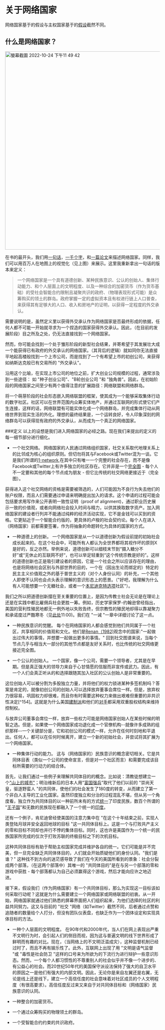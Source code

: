 # 关于网络国家

网络国家基于的假设与主权国家基于的[假设](https://thenetworkstate.com/on-nation-states#assumptions-of-the-nation-state-system)截然不同。

## 什么是网络国家？

<img width="643" alt="螢幕截圖 2022-10-24 下午11 49 42" src="https://user-images.githubusercontent.com/112012289/197678109-fc744c0e-d307-493c-8e55-5e7a15c67634.png">

在书的最开头，我们用[一句话](https://thenetworkstate.com/the-network-state-in-one-sentence)，[一千个字](https://thenetworkstate.com/the-network-state-in-one-thousand-words)，和[一篇论文](https://thenetworkstate.com/the-network-state-in-one-thousand-words)来描述网络国家。同样，我们可以用百万人在地图上的视觉化（见上图）来展示。这里我重新拿出一句话的版本来定义：

> 一个网络国家是一个具有道德创新、某种民族意识、公认的创始人、集体行动能力、和个人层面上的文明程度、以及一种综合的加密货币（作为货币基础）的受社会智能合约限制且凝聚共识的政府、（物理表现形式可能）是众筹购买的领土的群岛。政府掌握一定的虚拟资本且有权进行链上人口普查，来获得其有足够大的人口、收入和房地产的证明，以获得一定程度的外交承认。

需要说明的是，虽然定义里以获得外交承认作为网络国家是否最终形成的依据，任何人都不可能一开始就寻求为一个捏造的国家获得外交承认。因此，（在目前的发展阶段）目之所及之处，仍无法直接找到一个网络国家。

然而，你可能会找到一个处于雏形阶段的新型社会结果，并寄希望于其发展壮大成一个能获得已有政府的外交承认的网络国家。（其背后的逻辑）就如同你无法直接平地起高楼般找到一个上市公司，而是找到了一个有希望上市的初创公司，来获得如纳斯达克般已有交易所的 "外交承认"。

沿用这个比喻，在实现上市公司的地位之前，扩大创业公司规模的过程，通常涉及到一些途径： 如 "种子创业公司"、"B轮创业公司 "和 "独角兽"。因此，在初始阶段的网络国家之间至少有两个值得注意的扩展路径：网络联盟和网络群岛。

将一个萌芽阶段的社会形态嵌入网络联盟的框架，使其成为一个能够采取集体行动的数字社区。社区可以在世界范围内众筹实体地产，并通过互联网的形式使它们产生连接，这样的话，网络联盟有可能实体化成一个网络群岛，并完成集体行动从网络世界到现实生活的外化。理想的最终结果是，一个运转良好，令人印象深刻的网络群岛可以获得现有政府的外交承认，从而成为一个真正的网络国家。

###定义
以上的设想是我们进入网络国家的必经之路。现在我们来提出的定义的每一细节部分进行细化。

* 一个社交网络。
网络国家的人民通过网络组织国家，社交关系取代地理关系上的比邻成为核心的组织原则。但切勿将其与Facebook或Twitter混为一谈。它是我们所谓的[1-network](https://thenetworkstate.com/on-network-states#0-network-1-network-n-networks),在其中只有唯一一个完整的社会存在，而不是像Facebook或Twitter上有许多独立的社区存在。它并非是一个[完全图](https://mathworld.wolfram.com/CompleteGraph.html) - 每个人不一定要和其他的每个节点成为朋友 - 但它比传统的社交网络更接近于（完全图）。

获得进入这个社交网络的资格是需要被筛选的，人们可能因为不良行为失去他们的账户权限，而且人们需要通过申请来明确提出加入的请求。这个申请的过程可能会包括要求用写作来公开表明一致性证明（proof of alignment)，通过职业历史展示一致的价值观，或者向网络社会投入时间与精力，以供其换取数字资产。加入网络国家的建设者行列并不能通过纯粹的经济活动实现，它不是金钱可以买到的资格。它更贴近于一个智能合约版的，更具体的卢梭的社会契约论。每个人在进入（网络国家）前都需要签署，作为将抽象的命题转化为具体的国家的方式。

* 一种道德上的创新。
一个网络国家是从一个以道德创新为假设前提的初始社会成长起来的。在这个社会中，可能所有人都认为全世界都将其视作坏的原则X是好的，反之亦然。举例来说，道德创新可以细枝末节到“摄入糖分不好”或“无休止的互联网不好“，也可以举足轻重到“这个传统宗教是好的”。这样的道德创新也正是吸引建设者的原因，它是一个社会之所以应该存在的理由，也是将网络社会区别与外部世界的目的，一个在（因出生论而绑定的）特定的民主主义价值观之外的基于普世主义的（对个人身份认同）的补充，一个其他人即使不认同也会点头表示理解的意识形态上的愿景。（"好吧，我理解为什么有人可能想要一个无糖社会，或者一个[本尼迪克特选项](https://www.amazon.com/Benedict-Option-Strategy-Christians-Post-Christian/dp/0735213291)社区"）。

我们之所以把道德创新摆在至关重要的位置上，是因为传教士社会无论是在理论上还是在实践中都比雇佣兵社会更胜一筹。例如，历史学家保罗-约翰逊曾经指出，美国的营利性殖民地都无一例外地以失败告终，但宗教性的殖民地却得以靠凝聚力和承诺度过严酷寒冬（见[此处](https://charlierose.com/videos/2242)11:00)。我们在 "一诫 "一章中详细讨论了这一点。

* 一种民族意识的觉醒。
每个在网络国家的人都会感觉到他们共同属于一个社区，共享相同的价值观和文化。他们是[Renan（1982)](http://ucparis.fr/files/9313/6549/9943/What_is_a_Nation.pdf)观念中的国家:"一起做出过伟大的事情，并想要一起做出更多的事情。" 回到社交图谱来说，当每个节点几乎与相当大一部分的其他节点都是友好关系时，也比传统的社交网络更接近完全图。

* 一个公认的创始人。
一个国家，像一个公司，需要一个领导者，尤其是在早期。但是真正强大的领导力来自于心甘情愿的信服而非宣传或武力。因此，有一个人们会真正听从的和选择跟随其加入社区的公认创始人是非常重要的。

这位创始人可以被分割为多股独立力量，并将他们的权力锁进某种多签机制吗？答案是肯定的，就像初创公司的创始人可以选择放弃董事会席位一样。但是，放弃权力很容易，巩固权力却很难，而且你有时需要这种权力来做出艰难但重要的非共识性决定[^154]。这就是为什么美国[建制派](https://archive.ph/9XOZo)和他们的[对手](https://archive.ph/9tjZd)都采用双重股权结构来维持控制权。

与放弃公司董事会席位一样，放弃一些权力可能是网络国家创始人在某些时候的明智之选。但是，如果使一个网络国家成功退化成一个官僚机构--就像许多成熟的组织那样--一个关键部分是，它和初创公司的模式一样，允许在任何时刻地和平退出。任何人，都可以在任何时候离开，建立一个新的初始社会，并尝试将其扩展为一个网络国家。

* 一种集体行动的能力。
这与（网络国家的）民族意识的概念密切相关。它是共同体目表（类似一个公司的使命宣言，但是对一个社区而言）和需要完成该目标所需要的行动力的结合体。

首先，让我们通过一些例子来理解共同体目的的概念。比如说：清教徒想建立一个["山上的城市"](https://www.americanyawp.com/reader/colliding-cultures/john-winthrop-dreams-of-a-city-on-a-hill-1630/)；明治维新后的日本人用"[富国强兵](https://en.wikipedia.org/wiki/Fukoku_ky%C5%8Dhei)"取代了他们以前的 "崇尚天皇，驱逐野蛮人 "的共同体，使他们的社会发生了180度的转变，从而建立了第一个非白人主导的工业化国家。虽然印度独立和分治的过程混乱不堪，但从另一个角度看，独立作为共同体目的以一种前所未有的方式[统一](https://economictimes.indiatimes.com/swaminathan-s-a-aiyar/independence-day-why-partition-was-a-good-thing-for-india/articleshow/15497403.cms?from=mdr)了印度民族，数百个所谓的 "[王子国](https://archive.ph/o91YT)"和无数的民族现在都融入了一个统一的[印度](https://en.wikipedia.org/wiki/Political_integration_of_India)。

还有一个例子，肯尼迪曾经使美国的注意力集中在 "在这个十年结束之前，实现人类登陆月球并安全返回地球的目标 "这一共同体目标上。这是一个与打败共产主义的零和目标不同却也并行不悖的集体目标。同时，这也许是美国作为一个统一的民族国家所完成的仅次于打败苏联的终极目标之下的次机目标。

这种共同体目标有助于帮助主权国家完成并维护各自的统一。它们可能是并不完美，但一旦完全缺乏共同体体目的，人们就会开始质疑他们的身份认同。"我们是谁？" 这种找不到方向的迷茫感导致了我们在今天的美国所看到的景象：社会分裂成两个部落，（在这两个部落中）其唯一的 "共同体目的"是在与另一个部落的零和游戏中获胜 - 每个部落都认为自己必须赢得这个游戏，然后才能向应许之地迈进。

接下来，假设我们（作为网络国家）有一个共同体目标，那么为实现这一目标该如何采取行动呢？这就是为什么需要建立一个网络国家或网络联盟的初衷。从一开始，网络国家就通过他们熟悉的屏幕界面把人们组织起来，为他们选择的社区的利益共同努力。这又与目前的 "社交 "网络（如Twitter）截然不同，后者通过点赞和追随者的数量给个人打分，但没有团队仪表盘，也缺乏作为一个团体设定和实现具体目标的方法。

* 一种个人层面的文明程度。
在90年代和2000年代，当人们在网上表现出严重不文明行为时，会引起人们的侧目而视，因为这与普遍文明的线下世界形成了鲜明而有趣的对比。现在，（当网络上的不文明泛滥成灾），这种监督机制已经过时了，而且不再有娱乐性了。此外，互联网上出现了用 "文明是语气监督 "或 "毒性是社会防卫 "这样的口号来为所欲为的下流行为进行辩护一些意识形态。然而，一个每个人都习惯性的不尊重别人的社会似乎并不像一个进步的、有公益心的社会。而20世纪50年代的美国保守派设法保持了强大的自卫水平的原因之一是他们有强大的内部文明。因此，无论你是来自左翼还是右翼，无论是线上还是线下，建立一个高信任度的社会意味着对社区成员的个人文明程度（有很高要求）。高信任度反过来又来自于对共同体目标和（网络国家）民族意识的认同。



* 一种整合的加密货币。


* 一个通过众筹购买的物理领土的群岛。



* 一个受智能合约约束的共识政府。







